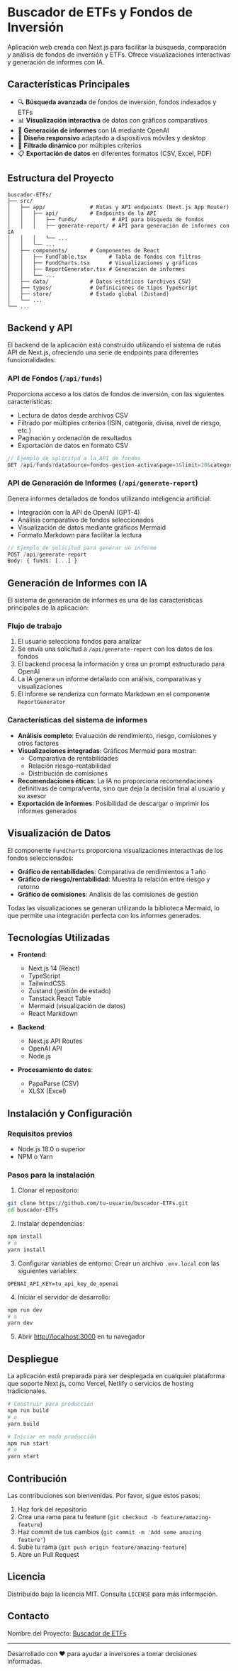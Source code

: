 # Buscador de ETFs y Fondos de Inversión

Aplicación web creada con Next.js para facilitar la búsqueda, comparación y análisis de fondos de inversión y ETFs. Ofrece visualizaciones interactivas y generación de informes con IA.

## Características Principales

- 🔍 **Búsqueda avanzada** de fondos de inversión, fondos indexados y ETFs
- 📊 **Visualización interactiva** de datos con gráficos comparativos
- 📝 **Generación de informes** con IA mediante OpenAI
- 📱 **Diseño responsivo** adaptado a dispositivos móviles y desktop
- 🔄 **Filtrado dinámico** por múltiples criterios
- 📋 **Exportación de datos** en diferentes formatos (CSV, Excel, PDF)

## Estructura del Proyecto

```
buscador-ETFs/
├── src/
│   ├── app/              # Rutas y API endpoints (Next.js App Router)
│   │   ├── api/          # Endpoints de la API
│   │   │   ├── funds/           # API para búsqueda de fondos
│   │   │   ├── generate-report/ # API para generación de informes con IA
│   │   │   └── ...
│   │   └── ...
│   ├── components/       # Componentes de React
│   │   ├── FundTable.tsx       # Tabla de fondos con filtros
│   │   ├── FundCharts.tsx      # Visualizaciones y gráficos
│   │   ├── ReportGenerator.tsx # Generación de informes
│   │   └── ...
│   ├── data/             # Datos estáticos (archivos CSV)
│   ├── types/            # Definiciones de tipos TypeScript
│   ├── store/            # Estado global (Zustand)
│   └── ...
└── ...
```

## Backend y API

El backend de la aplicación está construido utilizando el sistema de rutas API de Next.js, ofreciendo una serie de endpoints para diferentes funcionalidades:

### API de Fondos (`/api/funds`)

Proporciona acceso a los datos de fondos de inversión, con las siguientes características:

- Lectura de datos desde archivos CSV
- Filtrado por múltiples criterios (ISIN, categoría, divisa, nivel de riesgo, etc.)
- Paginación y ordenación de resultados
- Exportación de datos en formato CSV

```typescript
// Ejemplo de solicitud a la API de fondos
GET /api/funds?dataSource=fondos-gestion-activa&page=1&limit=20&category=Renta%20Variable
```

### API de Generación de Informes (`/api/generate-report`)

Genera informes detallados de fondos utilizando inteligencia artificial:

- Integración con la API de OpenAI (GPT-4)
- Análisis comparativo de fondos seleccionados
- Visualización de datos mediante gráficos Mermaid
- Formato Markdown para facilitar la lectura

```typescript
// Ejemplo de solicitud para generar un informe
POST /api/generate-report
Body: { funds: [...] }
```

## Generación de Informes con IA

El sistema de generación de informes es una de las características principales de la aplicación:

### Flujo de trabajo

1. El usuario selecciona fondos para analizar
2. Se envía una solicitud a `/api/generate-report` con los datos de los fondos
3. El backend procesa la información y crea un prompt estructurado para OpenAI
4. La IA genera un informe detallado con análisis, comparativas y visualizaciones
5. El informe se renderiza con formato Markdown en el componente `ReportGenerator`

### Características del sistema de informes

- **Análisis completo**: Evaluación de rendimiento, riesgo, comisiones y otros factores
- **Visualizaciones integradas**: Gráficos Mermaid para mostrar:
  - Comparativa de rentabilidades
  - Relación riesgo-rentabilidad
  - Distribución de comisiones
- **Recomendaciones éticas**: La IA no proporciona recomendaciones definitivas de compra/venta, sino que deja la decisión final al usuario y su asesor
- **Exportación de informes**: Posibilidad de descargar o imprimir los informes generados

## Visualización de Datos

El componente `FundCharts` proporciona visualizaciones interactivas de los fondos seleccionados:

- **Gráfico de rentabilidades**: Comparativa de rendimientos a 1 año
- **Gráfico de riesgo/rentabilidad**: Muestra la relación entre riesgo y retorno
- **Gráfico de comisiones**: Análisis de las comisiones de gestión

Todas las visualizaciones se generan utilizando la biblioteca Mermaid, lo que permite una integración perfecta con los informes generados.

## Tecnologías Utilizadas

- **Frontend**:
  - Next.js 14 (React)
  - TypeScript
  - TailwindCSS
  - Zustand (gestión de estado)
  - Tanstack React Table
  - Mermaid (visualización de datos)
  - React Markdown

- **Backend**:
  - Next.js API Routes
  - OpenAI API
  - Node.js

- **Procesamiento de datos**:
  - PapaParse (CSV)
  - XLSX (Excel)

## Instalación y Configuración

### Requisitos previos

- Node.js 18.0 o superior
- NPM o Yarn

### Pasos para la instalación

1. Clonar el repositorio:
```bash
git clone https://github.com/tu-usuario/buscador-ETFs.git
cd buscador-ETFs
```

2. Instalar dependencias:
```bash
npm install
# o
yarn install
```

3. Configurar variables de entorno:
Crear un archivo `.env.local` con las siguientes variables:
```
OPENAI_API_KEY=tu_api_key_de_openai
```

4. Iniciar el servidor de desarrollo:
```bash
npm run dev
# o
yarn dev
```

5. Abrir [http://localhost:3000](http://localhost:3000) en tu navegador

## Despliegue

La aplicación está preparada para ser desplegada en cualquier plataforma que soporte Next.js, como Vercel, Netlify o servicios de hosting tradicionales.

```bash
# Construir para producción
npm run build
# o
yarn build

# Iniciar en modo producción
npm run start
# o
yarn start
```

## Contribución

Las contribuciones son bienvenidas. Por favor, sigue estos pasos:

1. Haz fork del repositorio
2. Crea una rama para tu feature (`git checkout -b feature/amazing-feature`)
3. Haz commit de tus cambios (`git commit -m 'Add some amazing feature'`)
4. Sube tu rama (`git push origin feature/amazing-feature`)
5. Abre un Pull Request

## Licencia

Distribuido bajo la licencia MIT. Consulta `LICENSE` para más información.

## Contacto

Nombre del Proyecto: [Buscador de ETFs](https://github.com/tu-usuario/buscador-ETFs)

---

Desarrollado con ❤️ para ayudar a inversores a tomar decisiones informadas. 